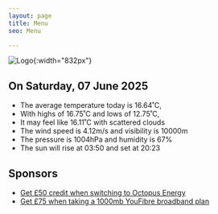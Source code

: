 ```yaml
---
layout: page
title: Menu
seo: Menu

---
```


![Logo](/images/logo.jpg){:width="832px"}

<!-- weather_marker starts -->
## On Saturday, 07 June 2025

- The average temperature today is 16.64˚C,
- With highs of 16.75˚C and lows of 12.75˚C,
- It may feel like 16.11˚C with scattered clouds
- The wind speed is 4.12m/s and visibility is 10000m
- The pressure is 1004hPa and humidity is 67%
- The sun will rise at 03:50 and set at 20:23

<!-- weather_marker ends -->

## Sponsors

- [Get £50 credit when switching to Octopus Energy](https://bit.ly/3oD1nnS)
- [Get £75 when taking a 1000mb YouFibre broadband plan](https://aklam.io/91zWhU?)
